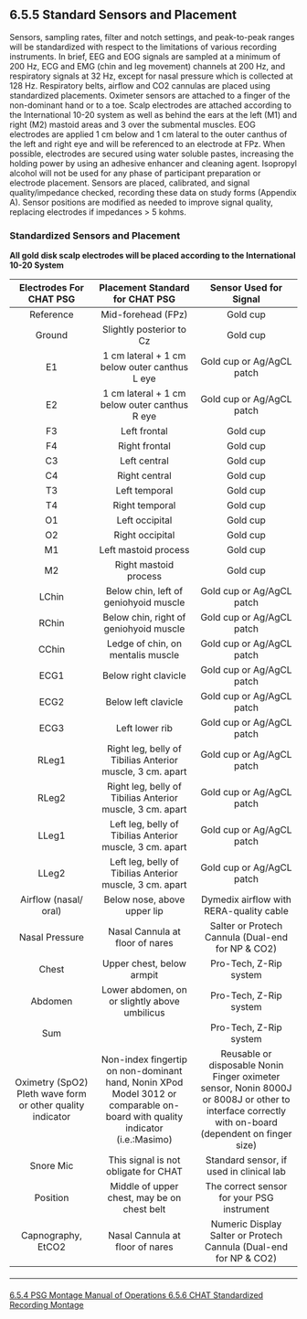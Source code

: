 ## 6.5.5 Standard Sensors and Placement

Sensors, sampling rates, filter and notch settings, and peak-to-peak ranges will be standardized with respect to the limitations of various recording instruments. In brief, EEG and EOG signals are sampled at a minimum of
200 Hz, ECG and EMG (chin and leg movement) channels at 200 Hz, and respiratory signals at 32 Hz, except for nasal pressure which is collected at 128 Hz. Respiratory belts, airflow and CO2 cannulas are placed using standardized placements. Oximeter sensors are attached to a finger of the non-dominant hand or to a toe. Scalp electrodes are attached according to the International 10-20 system as well as behind the ears at the left (M1) and right (M2) mastoid areas and 3 over the submental muscles. EOG electrodes are applied 1 cm below and 1 cm lateral to the outer canthus of the left and right eye and will be referenced to an electrode at FPz. When possible, electrodes are secured using water soluble pastes, increasing the holding power by using an adhesive enhancer and cleaning agent. Isopropyl alcohol will not be used for any phase of participant preparation or electrode placement. Sensors are placed, calibrated, and signal quality/impedance checked, recording these
data on study forms (Appendix A). Sensor positions are modified as needed to improve signal quality, replacing electrodes if impedances > 5 kohms.


### Standardized Sensors and Placement

**All gold disk scalp electrodes will be placed according to the International 10-20 System**

|  Electrodes For CHAT PSG  |  Placement Standard for CHAT PSG                            |  Sensor Used for Signal                             |
|:-------------------------:|:-----------------------------------------------------------:|:---------------------------------------------------:|
|  Reference                |  Mid-forehead (FPz)                                         |  Gold cup                                           |
|  Ground                   |  Slightly posterior to Cz                                   |  Gold cup                                           |
|  E1                       |  1 cm lateral + 1 cm below outer canthus L eye              |  Gold cup or Ag/AgCL patch                          |
|  E2                       |  1 cm lateral + 1 cm below outer canthus R eye              |  Gold cup or Ag/AgCL patch                          |
|  F3                       |  Left frontal                                               |  Gold cup                                           |
|  F4                       |  Right frontal                                              |  Gold cup                                           |
|  C3                       |  Left central                                               |  Gold cup                                           |
|  C4                       |  Right central                                              |  Gold cup                                           |
|  T3                       |  Left temporal                                              |  Gold cup                                           |
|  T4                       |  Right temporal                                             |  Gold cup                                           |
|  O1                       |  Left occipital                                             |  Gold cup                                           |
|  O2                       |  Right occipital                                            |  Gold cup                                           |
|  M1                       |  Left mastoid process                                       |  Gold cup                                           |
|  M2                       |  Right mastoid process                                      |  Gold cup                                           |
|  LChin                    |  Below chin, left of geniohyoid muscle                      |  Gold cup or Ag/AgCL patch                          |
|  RChin                    |  Below chin, right of geniohyoid muscle                     |  Gold cup or Ag/AgCL patch                          |
|  CChin                    |  Ledge of chin, on mentalis muscle                          |  Gold cup or Ag/AgCL patch                          |
|  ECG1                     |  Below right clavicle                                       |  Gold cup or Ag/AgCL patch                          |
|  ECG2                     |  Below left clavicle                                        |  Gold cup or Ag/AgCL patch                          |
|  ECG3                     |  Left lower rib                                             |  Gold cup or Ag/AgCL patch                          |
|  RLeg1                    |  Right leg, belly of Tibilias Anterior muscle, 3 cm. apart  |  Gold cup or Ag/AgCL patch                          |
|  RLeg2                    |  Right leg, belly of Tibilias Anterior muscle, 3 cm. apart  |  Gold cup or Ag/AgCL patch                          |
|  LLeg1                    |  Left leg, belly of Tibilias Anterior muscle, 3 cm. apart   |  Gold cup or Ag/AgCL patch                          |
|  LLeg2                    |  Left leg, belly of Tibilias Anterior muscle, 3 cm. apart   |  Gold cup or Ag/AgCL patch                          |
|  Airflow (nasal/ oral)    |  Below nose, above upper lip                                |  Dymedix airflow with RERA-quality cable            |
|  Nasal Pressure           |  Nasal Cannula at floor of nares                            |  Salter or Protech Cannula (Dual-end for NP & CO2)  |
|  Chest                    |  Upper chest, below armpit                                  |  Pro-Tech, Z-Rip system                             |
|  Abdomen                  |  Lower abdomen, on or slightly above umbilicus              |  Pro-Tech, Z-Rip system                             |
|  Sum                      |                                                             |  Pro-Tech, Z-Rip system                             |
|  Oximetry (SpO2) Pleth wave form or other quality indicator  |  Non-index fingertip on non-dominant hand, Nonin XPod Model 3012 or comparable on-board with quality indicator (i.e.:Masimo)  |  Reusable or disposable Nonin Finger oximeter sensor, Nonin 8000J or 8008J or other to interface correctly with on-board (dependent on finger size)  |
|  Snore Mic                |  This signal is not obligate for CHAT                       |  Standard sensor, if used in clinical lab           |
|  Position                 |  Middle of upper chest, may be on chest belt                |  The correct sensor for your PSG instrument         |
|  Capnography, EtCO2       |  Nasal Cannula at floor of nares                            |  Numeric Display Salter or Protech Cannula (Dual-end for NP & CO2)  |


<hr class="soften" style="margin-top: 20px;margin-bottom: 20px;"/>

<div class="center">
<div class="btn-group">
  <a href=":pages_path:/manuals/polysomnography-reading-center/6-05-04-psg-montage.md" class="btn btn-default">
    <span class="glyphicon glyphicon-chevron-left"></span>
    6.5.4 PSG Montage
  </a>

  <a href=":pages_path:/manuals/polysomnography-reading-center/6-00-mop-toc.md" class="btn btn-default">
    <span class="glyphicon glyphicon-chevron-up"></span>
    Manual of Operations
  </a>

  <a href=":pages_path:/manuals/polysomnography-reading-center/6-05-06-chat-standardized-recording-montage.md" class="btn btn-success">
    6.5.6 CHAT Standardized Recording Montage
    <span class="glyphicon glyphicon-chevron-right"></span>
  </a>
</div>
</div>
